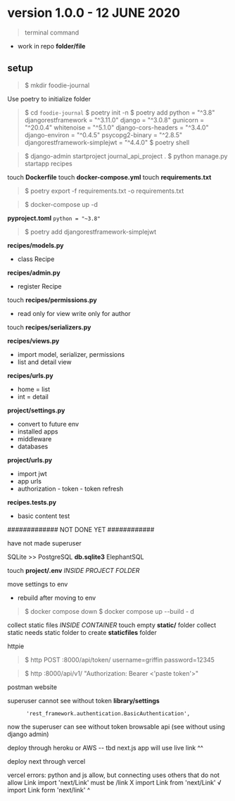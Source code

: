 # version 1.0.0 - 12 JUNE 2020

> terminal command
- work in repo
**folder/file**

## setup
> $ mkdir foodie-journal

Use poetry to initialize folder 

> $ cd `foodie-journal` 
> $ poetry init -n 
> $ poetry add 
        python = "^3.8"
        djangorestframework = "^3.11.0"
        django = "^3.0.8"
        gunicorn = "^20.0.4"
        whitenoise = "^5.1.0"
        django-cors-headers = "^3.4.0"
        django-environ = "^0.4.5"
        psycopg2-binary = "^2.8.5"
        djangorestframework-simplejwt = "^4.4.0"
> $ poetry shell 

> $ django-admin startproject journal_api_project .
> $ python manage.py startapp recipes

touch **Dockerfile**
touch **docker-compose.yml**
touch **requirements.txt**
> $ poetry export -f requirements.txt -o requirements.txt

> $ docker-compose up -d

**pyproject.toml**
```python = "~3.8"```
> $ poetry add djangorestframework-simplejwt

**recipes/models.py**
- class Recipe

**recipes/admin.py**
- register Recipe

touch **recipes/permissions.py**
- read only for view write only for author

touch **recipes/serializers.py**

**recipes/views.py**
- import model, serializer, permissions
- list and detail view

**recipes/urls.py**
- home  =  list
- int   =  detail

**project/settings.py**
- convert to future env
- installed apps
- middleware
- databases

**project/urls.py**
- import jwt
- app urls
- authorization - token - token refresh

**recipes.tests.py**
- basic content test




#############   NOT DONE YET  ############

have not made superuser


 SQLite >> PostgreSQL
**db.sqlite3**
 ElephantSQL


touch **project/.env** *INSIDE PROJECT FOLDER*

move settings to env
- rebuild after moving to env
> $ docker compose down 
> $ docker compose up --build - d

collect static files *INSIDE CONTAINER*
touch empty **static/** folder
    collect static needs static folder to create **staticfiles** folder


httpie
> $ http POST :8000/api/token/ username=griffin password=12345

> $ http :8000/api/v1/ "Authorization: Bearer <'paste token'>"

postman website

superuser cannot see without token 
**library/settings**
```      'rest_framework.authentication.SessionAuthentication',
      'rest_framework.authentication.BasicAuthentication',
```
now the superuser can see without token
  browsable api (see without using django admin)





deploy through heroku or AWS -- tbd
next.js app will use live link ^^


deploy next through vercel


vercel errors: python and js allow, but connecting uses others that do not allow
    Link import 'next/Link' must be /link
        X import Link from 'next/Link'
        √ import Link form 'next/link'
                                 ^



